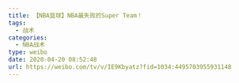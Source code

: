 ```yaml
---
title: 【NBA篮球】NBA最失败的Super Team！
tags:
  - 战术
categories:
  - NBA战术
type: weibo
date: 2020-04-20 08:52:48
url: https://weibo.com/tv/v/IE9Kbyatz?fid=1034:4495703955931148
---
```


<!-- more -->